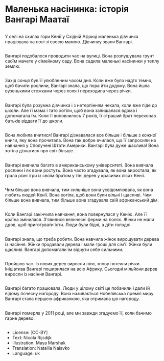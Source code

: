# Маленька насінинка: історія Вангарі Маатаї

##
У селі на схилах гори Кенії у Східній Африці маленька дівчинка працювала на полі зі своєю мамою. Дівчинку звали Вангарі.

##
Вангарі подобалося проводити час на вулиці. Вона розпушувала грунт своїм мачете у сімейному саду. Вона садила маленькі насінинки у теплу землю.

##
Захід сонця був її улюбленим часом дня. Коли вже було надто темно, щоб бачити рослини, Вангарі знала, що пора йти додому. Вона йшла вузенькими стежками через поля і переходила через річки.

##
Вангарі була розумна дівчинка і з нетерпінням чекала, коли вже піде до школи. Але її мама і тато хотіли, щоб вона залишалася вдома і допомагала їм. Коли її виповнилось 7 років, її страший брат переконав батьків віддати її до школи.

##
Вона любила вчитися! Вангарі дізнавалася все більше і більше з кожної книги, яку вона прочитала. Вона так добре вчилася, що її запросили на навчання у Сполучені Штати Америки. Вангарі була дуже щаслива! Вона хотіла дізнатися про світ більше.

##
Вангарі вивчила багато в американському університеті. Вона вивчала рослини і як вони ростуть. Вона часто згадувала, як вона виростала,  як грала різні ігри із своїм братом у тіні дерев у красивих лісах Кенії.

##
Чим більше вона вивчала, тим сильніше вона усвідомлювала, як вона любить людей Кенії. Вона хотіла, щоб вони були вільні і щасливі. Чим більше вона вивчала, тим більше вона згадувала свій африканський дім.

##
Коли Вангарі закінчила навчання, вона повернулася у Кенію. Але її країна змінилася. З'явилися величезні ферми на полях. Жінки не мали дров, щоб приготувати їсти. Люди були бідні, а діти голодні.

##
Вангарі знала, що треба робити. Вона навчила жінок вирощувати дерева із насіння. Жінки продавали дерева і мали гроші для сім'ї. Жінки були щасливі. Вангарі допомагали їм відчути себе сильними.

##
Пройшов час. Із нових дерев виросли ліси, знову потекли річки. Ініціатива Вангарі поширилася на всю Африку. Сьогодні мільйони дерев виросли із насіння Вангарі.

##
Вангарі багато працювала. Люди у цілому світі це побачили і дали їй відому почесну нагороду. Вона називається Нобелівська премія миру. Вангарі стала першою африканкою, яка отримала цю нагороду.

##
Вангарі померла у 2011 році, але ми завжди згадуємо її, коли бачимо гарне дерево.

##
* License: [CC-BY]
* Text: Nicola Rijsdijk
* Illustration: Maya Marshak
* Translation: Nataliia Naiavko
* Language: uk
